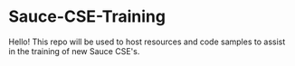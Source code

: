 # Sauce-CSE-Training

Hello! This repo will be used to host resources and code samples to assist in the training of new Sauce CSE's.
